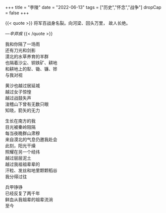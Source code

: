 +++
title = "李陵"
date = "2022-06-13"
tags = ["历史","怀念","战争"]
dropCap = false
+++

{{< quote >}}
将军百战身名裂。向河梁、回头万里， 故人长绝。

*—辛弃疾*
{{< /quote >}}

我和你隔了一场雨<br>
还有刀光和剑影<br>
漠北的水草养育的羊群<br>
也隔着沙尘、铜铁矿、耕地<br>
和耕地上的犁、锄、镰、铧<br>
与我对视<br>

黄沙也越过居延城<br>
越过女子惊惶<br>
越过战鼓失声<br>
浚稽山下曾有无数只眼<br>
知晓，箭矢的无力<br>

生长在南方的我<br>
目光被秦岭阻隔<br>
每当夜晚群山肃穆<br>
来自漠北的气息仍邀我赴会<br>
此刻，阳光干燥<br>
照耀在另一个经纬<br>
越过层层泥土<br>
越过我祖祖辈辈的<br>
汗粒、发丝和地里颗颗稻谷<br>
我分得过往<br>

兵甲铮铮<br>
已经反复了两千年<br>
鲜血从我祖辈的祖辈流淌<br>
至今<br>
